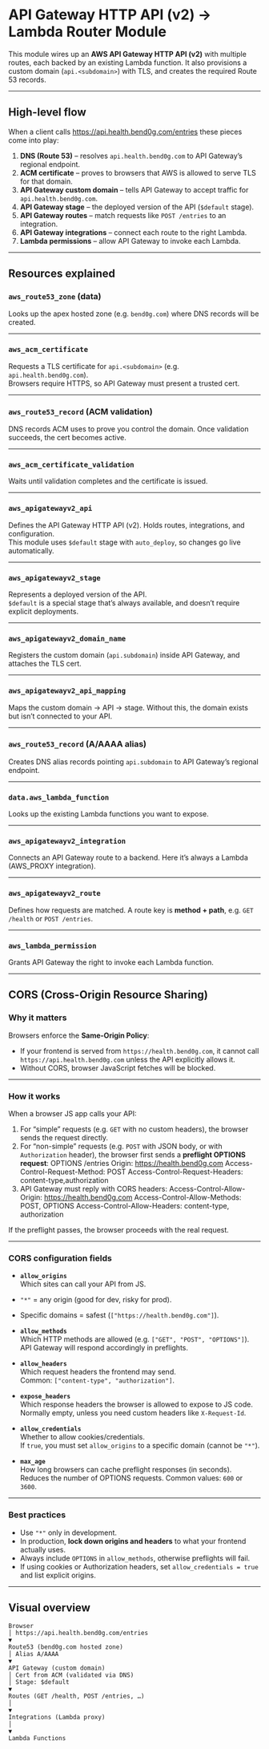 # API Gateway HTTP API (v2) → Lambda Router Module

This module wires up an **AWS API Gateway HTTP API (v2)** with multiple routes, each backed by an existing Lambda function. It also provisions a custom domain (`api.<subdomain>`) with TLS, and creates the required Route 53 records.

---

## High-level flow

When a client calls https://api.health.bend0g.com/entries these pieces come into play:

1. **DNS (Route 53)** – resolves `api.health.bend0g.com` to API Gateway’s regional endpoint.
2. **ACM certificate** – proves to browsers that AWS is allowed to serve TLS for that domain.
3. **API Gateway custom domain** – tells API Gateway to accept traffic for `api.health.bend0g.com`.
4. **API Gateway stage** – the deployed version of the API (`$default` stage).
5. **API Gateway routes** – match requests like `POST /entries` to an integration.
6. **API Gateway integrations** – connect each route to the right Lambda.
7. **Lambda permissions** – allow API Gateway to invoke each Lambda.

---

## Resources explained

### `aws_route53_zone` (data)
Looks up the apex hosted zone (e.g. `bend0g.com`) where DNS records will be created.

---

### `aws_acm_certificate`
Requests a TLS certificate for `api.<subdomain>` (e.g. `api.health.bend0g.com`).  
Browsers require HTTPS, so API Gateway must present a trusted cert.

---

### `aws_route53_record` (ACM validation)
DNS records ACM uses to prove you control the domain. Once validation succeeds, the cert becomes active.

---

### `aws_acm_certificate_validation`
Waits until validation completes and the certificate is issued.

---

### `aws_apigatewayv2_api`
Defines the API Gateway HTTP API (v2). Holds routes, integrations, and configuration.  
This module uses `$default` stage with `auto_deploy`, so changes go live automatically.

---

### `aws_apigatewayv2_stage`
Represents a deployed version of the API.  
`$default` is a special stage that’s always available, and doesn’t require explicit deployments.

---

### `aws_apigatewayv2_domain_name`
Registers the custom domain (`api.subdomain`) inside API Gateway, and attaches the TLS cert.

---

### `aws_apigatewayv2_api_mapping`
Maps the custom domain → API → stage. Without this, the domain exists but isn’t connected to your API.

---

### `aws_route53_record` (A/AAAA alias)
Creates DNS alias records pointing `api.subdomain` to API Gateway’s regional endpoint.

---

### `data.aws_lambda_function`
Looks up the existing Lambda functions you want to expose.

---

### `aws_apigatewayv2_integration`
Connects an API Gateway route to a backend. Here it’s always a Lambda (AWS_PROXY integration).

---

### `aws_apigatewayv2_route`
Defines how requests are matched. A route key is **method + path**, e.g. `GET /health` or `POST /entries`.

---

### `aws_lambda_permission`
Grants API Gateway the right to invoke each Lambda function.

---

## CORS (Cross-Origin Resource Sharing)

### Why it matters
Browsers enforce the **Same-Origin Policy**:  
- If your frontend is served from `https://health.bend0g.com`, it cannot call `https://api.health.bend0g.com` unless the API explicitly allows it.  
- Without CORS, browser JavaScript fetches will be blocked.

---

### How it works
When a browser JS app calls your API:

1. For “simple” requests (e.g. `GET` with no custom headers), the browser sends the request directly.
2. For “non-simple” requests (e.g. `POST` with JSON body, or with `Authorization` header), the browser first sends a **preflight OPTIONS request**:
OPTIONS /entries
Origin: https://health.bend0g.com
Access-Control-Request-Method: POST
Access-Control-Request-Headers: content-type,authorization
3. API Gateway must reply with CORS headers:
Access-Control-Allow-Origin: https://health.bend0g.com
Access-Control-Allow-Methods: POST, OPTIONS
Access-Control-Allow-Headers: content-type, authorization

If the preflight passes, the browser proceeds with the real request.

---

### CORS configuration fields

- **`allow_origins`**  
Which sites can call your API from JS.  
- `"*"` = any origin (good for dev, risky for prod).  
- Specific domains = safest (`["https://health.bend0g.com"]`).

- **`allow_methods`**  
Which HTTP methods are allowed (e.g. `["GET", "POST", "OPTIONS"]`).  
API Gateway will respond accordingly in preflights.

- **`allow_headers`**  
Which request headers the frontend may send.  
Common: `["content-type", "authorization"]`.

- **`expose_headers`**  
Which response headers the browser is allowed to expose to JS code.  
Normally empty, unless you need custom headers like `X-Request-Id`.

- **`allow_credentials`**  
Whether to allow cookies/credentials.  
If `true`, you must set `allow_origins` to a specific domain (cannot be `"*"`).

- **`max_age`**  
How long browsers can cache preflight responses (in seconds).  
Reduces the number of OPTIONS requests. Common values: `600` or `3600`.

---

### Best practices
- Use `"*"` only in development.  
- In production, **lock down origins and headers** to what your frontend actually uses.  
- Always include `OPTIONS` in `allow_methods`, otherwise preflights will fail.  
- If using cookies or Authorization headers, set `allow_credentials = true` and list explicit origins.

---

## Visual overview
```
Browser
│ https://api.health.bend0g.com/entries
▼
Route53 (bend0g.com hosted zone)
│ Alias A/AAAA
▼
API Gateway (custom domain)
│ Cert from ACM (validated via DNS)
│ Stage: $default
▼
Routes (GET /health, POST /entries, …)
│
▼
Integrations (Lambda proxy)
│
▼
Lambda Functions
```
